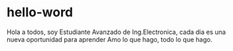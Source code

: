 # hello-word

Hola a todos, soy Estudiante Avanzado de Ing.Electronica, cada dia es una nueva oportunidad para aprender 
Amo lo que hago, todo lo que hago.
